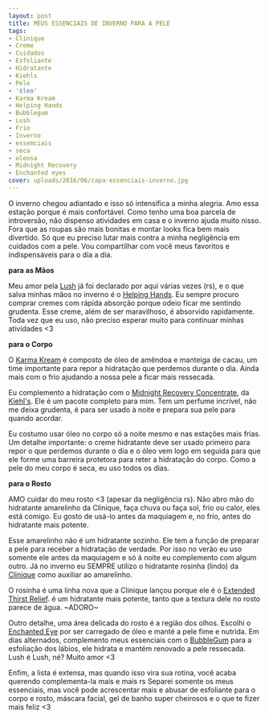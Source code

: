 ```yaml
---
layout: post
title: MEUS ESSENCIAIS DE INVERNO PARA A PELE
tags:
- Clinique
- Creme
- Cuidados
- Esfoliante
- Hidratante
- Kiehls
- Pele
- 'óleo'
- Karma Kream
- Helping Hands
- Bubblegum
- Lush
- Frio
- Inverno
- essemciais
- seca
- oleosa
- Midnight Recovery
- Enchanted eyes
cover: uploads/2016/06/capa-essenciais-inverno.jpg
---
```


O inverno chegou adiantado e isso só intensifica a minha alegria. Amo essa estação porque é mais confortável. Como tenho uma boa parcela de introversão, não dispenso atividades em casa e o inverno ajuda muito nisso. Fora que as roupas são mais bonitas e montar looks fica bem mais divertido. Só que eu preciso lutar mais contra a minha negligência em cuidados com a pele. Vou compartilhar com você meus favoritos e indispensáveis para o dia a dia.

**para as Mãos**

Meu amor pela <a href="https://www.lush.com.br">Lush</a> já foi declarado por aqui várias vezes (rs), e o que salva minhas mãos no inverno é o <a href="https://www.lush.com.br/produtos/helping-hands">Helping Hands</a>. Eu sempre procuro comprar cremes com rápida absorção porque odeio ficar me sentindo grudenta. Esse creme, além de ser maravilhoso, é absorvido rapidamente. Toda vez que eu uso, não preciso esperar muito para continuar minhas atividades <3

**para o Corpo**

O <a href="https://www.lush.com.br/produtos/karma-kream">Karma Kream</a> é composto de óleo de amêndoa e manteiga de cacau, um time importante para repor a hidratação que perdemos durante o dia. Ainda mais com o frio ajudando a nossa pele a ficar mais ressecada.

Eu complemento a hidratação com o <a href="http://www.kiehls.com.br/cuidados-com-o-rosto/por-necessidade/anti-idade/midnight-recovery-concentrate">Midnight Recovery Concentrate</a>, da <a href="http://www.kiehls.com.br/">Kiehl's</a>. Ele é um pacote completo para mim. Tem um perfume incrível, não me deixa grudenta, é para ser usado à noite e prepara sua pele para quando acordar.

Eu costumo usar óleo no corpo só a noite mesmo e nas estações mais frias. Um detalhe importante: o creme hidratante deve ser usado primeiro para repor o que perdemos durante o dia e o óleo vem logo em seguida para que ele forme uma barreira protetora para reter a hidratação do corpo. Como a pele do meu corpo é seca, eu uso todos os dias.

**para o Rosto**

AMO cuidar do meu rosto <3 (apesar da negligência rs). Não abro mão do hidratante amarelinho da Clinique, faça chuva ou faça sol, frio ou calor, eles está comigo. Eu gosto de usá-lo antes da maquiagem e, no frio, antes do hidratante mais potente.

Esse amarelinho não é um hidratante sozinho. Ele tem a função de preparar a pele para receber a hidratação de verdade. Por isso no verão eu uso somente ele antes da maquiagem e só á noite eu complemento com algum outro. Já no inverno eu SEMPRE utilizo o hidratante rosinha (lindo) da <a href="http://www.clinique.com.br/">Clinique</a> como auxiliar ao amarelinho.

O rosinha é uma linha nova que a Clinique lançou porque ele é o <a href="http://www.clinique.com.br/product/1687/5089/Skin-Care/Hidratantes/Moisture-Surge-Extended-Thirst-Relief">Extended Thirst Relief</a>. é um hidratante mais potente, tanto que a textura dele no rosto parece de água. ~ADORO~

Outro detalhe, uma área delicada do rosto é a região dos olhos. Escolhi o <a href="https://www.lush.com.br/produtos/enchanted-eye-cream">Enchanted Eye</a> por ser carregado de óleo e manté a pele fime e nutrida. Em dias alternados, complemento meus essenciais com o <a href="https://www.lush.com.br/produtos/bubblegum">BubbleGum</a> para a esfoliação dos lábios, ele hidrata e mantém renovado a pele ressecada. Lush é Lush, né? Muito amor <3

Enfim, a lista é extensa, mas quando isso vira sua rotina, você acaba querendo complementa-la mais e mais rs Separei somente os meus essenciais, mas você pode acrescentar mais e abusar de esfoliante para o corpo e rosto, máscara facial, gel de banho super cheirosos e o que te fizer mais feliz <3
